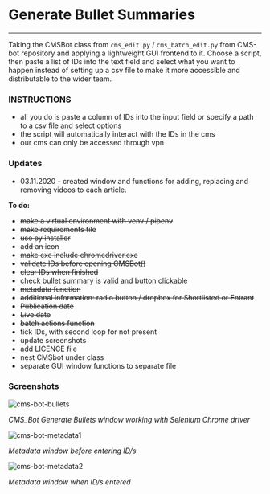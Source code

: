 
# Generate Bullet Summaries
--- 

Taking the CMSBot class from `cms_edit.py` / `cms_batch_edit.py` from CMS-bot repository and applying a lightweight GUI frontend to it. Choose a script, then paste a list of IDs into the text field and select what you want to happen instead of setting up a csv file to make it more accessible and distributable to the wider team.

### INSTRUCTIONS
- all you do is paste a column of IDs into the input field or specify a path to a csv file and select options
- the script will automatically interact with the IDs in the cms
- our cms can only be accessed through vpn

### Updates

- 03.11.2020 - created window and functions for adding, replacing and removing videos to each article.

**To do:**
- ~~make a virtual environment with venv / pipenv~~
- ~~make requirements file~~
- ~~use py installer~~
- ~~add an icon~~
- ~~make exe include chromedriver.exe~~
- ~~validate IDs before opening CMSBot()~~
- ~~clear IDs when finished~~
- check bullet summary is valid and button clickable
- ~~metadata function~~
- ~~additional information: radio button / dropbox for Shortlisted or Entrant~~
- ~~Publication date~~
- ~~Live date~~
- ~~batch actions function~~
- tick IDs, with second loop for not present
- update screenshots
- add LICENCE file
- nest CMSbot under class
- separate GUI window functions to separate file

### Screenshots

![cms-bot-bullets](https://user-images.githubusercontent.com/60329603/79757653-4b0dc680-8314-11ea-8166-80084a982523.JPG)

*CMS_Bot Generate Bullets window working with Selenium Chrome driver*

![cms-bot-metadata1](https://user-images.githubusercontent.com/60329603/79757671-4fd27a80-8314-11ea-8895-8a4301e7bd0c.JPG)

*Metadata window before entering ID/s*

![cms-bot-metadata2](https://user-images.githubusercontent.com/60329603/79757673-506b1100-8314-11ea-95dd-f3892f4deed3.JPG)

*Metadata window when ID/s entered*